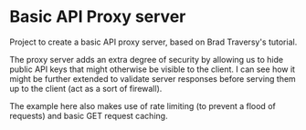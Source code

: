 # Basic API Proxy server

Project to create a basic API proxy server, based on Brad Traversy's tutorial.

The proxy server adds an extra degree of security by allowing us to hide public API keys that might otherwise be visible to the client. I can see how it might be further extended to validate server responses before serving them up to the client (act as a sort of firewall).

The example here also makes use of rate limiting (to prevent a flood of requests) and basic GET request caching.
